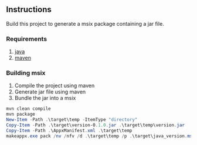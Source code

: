 ## Instructions
Build this project to generate a msix package containing a jar file.


### Requirements
1. [java](https://jdk.java.net/20/)
2. [maven](https://maven.apache.org/download.cgi)

### Building msix
1. Compile the project using maven
2. Generate jar file using maven
3. Bundle the jar into a msix

```powershell
mvn clean compile
mvn package
New-Item -Path .\target\temp -ItemType "directory"
Copy-Item -Path .\target\version-0.1.0.jar .\target\temp\version.jar
Copy-Item -Path .\AppxManifest.xml .\target\temp
makeappx.exe pack /nv /nfv /d .\target\temp /p .\target\java_version.msix /o
```
